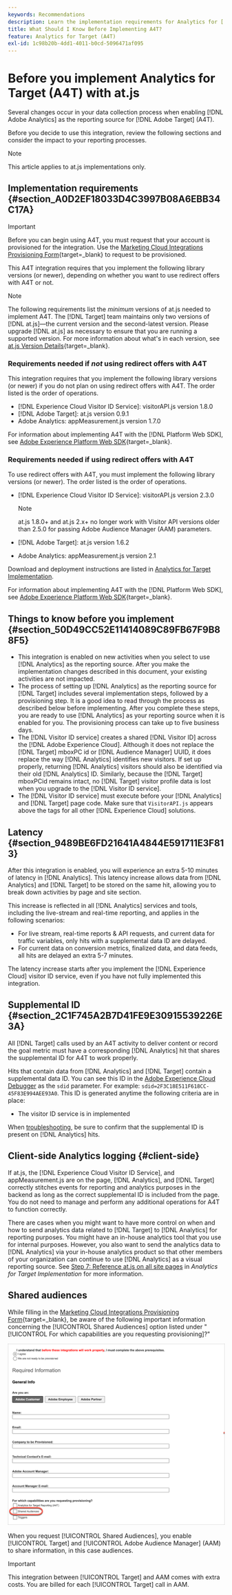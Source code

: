 ```yaml
---
keywords: Recommendations
description: Learn the implementation requirements for Analytics for [!DNL Target] (A4T) and what to consider before you implement this integration.
title: What Should I Know Before Implementing A4T?
feature: Analytics for Target (A4T)
exl-id: 1c98b20b-4dd1-4011-b0cd-5096471af095
---
```

# Before you implement Analytics for Target (A4T) with at.js

Several changes occur in your data collection process when enabling [!DNL Adobe Analytics] as the reporting source for [!DNL Adobe Target] (A4T).

Before you decide to use this integration, review the following sections and consider the impact to your reporting processes.

>[!NOTE]
>
>This article applies to at.js implementations only.

## Implementation requirements {#section_A0D2EF18033D4C3997B08A6EBB34C17A}

>[!IMPORTANT]
>
>Before you can begin using A4T, you must request that your account is provisioned for the integration. Use the [Marketing Cloud Integrations Provisioning Form](https://survey.adobe.com/jfe/form/SV_ekBHTLSoP5Zki2y){target=_blank} to request to be provisioned.

This A4T integration requires that you implement the following library versions (or newer), depending on whether you want to use redirect offers with A4T or not.

>[!NOTE]
>
>The following requirements list the *minimum* versions of at.js needed to implement A4T. The [!DNL Target] team maintains only two versions of [!DNL at.js]—the current version and the second-latest version. Please upgrade [!DNL at.js] as necessary to ensure that you are running a supported version. For more information about what's in each version, see [at.js Version Details](https://experienceleague.adobe.com/docs/target-dev/developer/client-side/at-js-implementation/target-atjs-versions.html){target=_blank}.

### Requirements needed if *not* using redirect offers with A4T

This integration requires that you implement the following library versions (or newer) if you do not plan on using redirect offers with A4T. The order listed is the order of operations.

* [!DNL Experience Cloud Visitor ID Service]: visitorAPI.js version 1.8.0
* [!DNL Adobe Target]: at.js version 0.9.1
* Adobe Analytics: appMeasurement.js version 1.7.0

For information about implementing A4T with the [!DNL Platform Web SDK], see [Adobe Experience Platform Web SDK](https://experienceleague.adobe.com/docs/target-dev/developer/client-side/aep-web-sdk.html){target=_blank}.

### Requirements needed if using redirect offers with A4T

To use redirect offers with A4T, you must implement the following library versions (or newer). The order listed is the order of operations.

* [!DNL Experience Cloud Visitor ID Service]: visitorAPI.js version 2.3.0

  >[!NOTE]
  >
  >at.js 1.8.0+ and at.js 2.x+ no longer work with Visitor API versions older than 2.5.0 for passing Adobe Audience Manager (AAM) parameters.
  
* [!DNL Adobe Target]: at.js version 1.6.2

* Adobe Analytics: appMeasurement.js version 2.1

Download and deployment instructions are listed in [Analytics for Target Implementation](/help/main/c-integrating-target-with-mac/a4t/a4timplementation.md).

For information about implementing A4T with the [!DNL Platform Web SDK], see [Adobe Experience Platform Web SDK](https://experienceleague.adobe.com/docs/target-dev/developer/client-side/aep-web-sdk.html){target=_blank}.

## Things to know before you implement {#section_50D49CC52E11414089C89FB67F9B88F5}

* This integration is enabled on new activities when you select to use [!DNL Analytics] as the reporting source. After you make the implementation changes described in this document, your existing activities are not impacted. 
* The process of setting up [!DNL Analytics] as the reporting source for [!DNL Target] includes several implementation steps, followed by a provisioning step. It is a good idea to read through the process as described below before implementing. After you complete these steps, you are ready to use [!DNL Analytics] as your reporting source when it is enabled for you. The provisioning process can take up to five business days. 
* The [!DNL Visitor ID service] creates a shared [!DNL Visitor ID] across the [!DNL Adobe Experience Cloud]. Although it does not replace the [!DNL Target] mboxPC id or [!DNL Audience Manager] UUID, it does replace the way [!DNL Analytics] identifies new visitors. If set up properly, returning [!DNL Analytics] visitors should also be identified via their old [!DNL Analytics] ID. Similarly, because the [!DNL Target] mboxPCid remains intact, no [!DNL Target] visitor profile data is lost when you upgrade to the [!DNL Visitor ID service]. 
* The [!DNL Visitor ID service] must execute before your [!DNL Analytics] and [!DNL Target] page code. Make sure that `VisitorAPI.js` appears above the tags for all other [!DNL Experience Cloud] solutions.

## Latency {#section_9489BE6FD21641A4844E591711E3F813}

After this integration is enabled, you will experience an extra 5-10 minutes of latency in [!DNL Analytics]. This latency increase allows data from [!DNL Analytics] and [!DNL Target] to be stored on the same hit, allowing you to break down activities by page and site section.

This increase is reflected in all [!DNL Analytics] services and tools, including the live-stream and real-time reporting, and applies in the following scenarios:

* For live stream, real-time reports & API requests, and current data for traffic variables, only hits with a supplemental data ID are delayed. 
* For current data on conversion metrics, finalized data, and data feeds, all hits are delayed an extra 5-7 minutes.

The latency increase starts after you implement the [!DNL Experience Cloud] visitor ID service, even if you have not fully implemented this integration.

## Supplemental ID {#section_2C1F745A2B7D41FE9E30915539226E3A}

All [!DNL Target] calls used by an A4T activity to deliver content or record the goal metric must have a corresponding [!DNL Analytics] hit that shares the supplemental ID for A4T to work properly.

Hits that contain data from [!DNL Analytics] and [!DNL Target] contain a supplemental data ID. You can see this ID in the [Adobe Experience Cloud Debugger](https://experienceleague.adobe.com/docs/debugger/using/experience-cloud-debugger.html) as the `sdid` parameter. For example: `sdid=2F3C18E511F618CC-45F83E994AEE93A0`. This ID is generated anytime the following criteria are in place:

* The visitor ID service is in implemented 

When [troubleshooting](/help/main/c-integrating-target-with-mac/a4t/c-a4t-troubleshooting/a4t-troubleshooting.md), be sure to confirm that the supplemental ID is present on [!DNL Analytics] hits.

## Client-side Analytics logging {#client-side}

If at.js, the [!DNL Experience Cloud Visitor ID Service], and appMeasurement.js are on the page, [!DNL Analytics], and [!DNL Target] correctly stitches events for reporting and analytics purposes in the backend as long as the correct supplemental ID is included from the page. You do not need to manage and perform any additional operations for A4T to function correctly.

There are cases when you might want to have more control on when and how to send analytics data related to [!DNL Target] to [!DNL Analytics] for reporting purposes. You might have an in-house analytics tool that you use for internal purposes. However, you also want to send the analytics data to [!DNL Analytics] via your in-house analytics product so that other members of your organization can continue to use [!DNL Analytics] as a visual reporting source. See [Step 7: Reference at.js on all site pages](/help/main/c-integrating-target-with-mac/a4t/a4timplementation.md#step7) in *Analytics for Target Implementation* for more information.

## Shared audiences

While filling in the [Marketing Cloud Integrations Provisioning Form](https://survey.adobe.com/jfe/form/SV_ekBHTLSoP5Zki2y){target=_blank}, be aware of the following important information concerning the [!UICONTROL Shared Audiences] option listed under "[!UICONTROL For which capabilities are you requesting provisioning]?" 

![Request form](/help/main/c-integrating-target-with-mac/a4t/assets/request-form.png)

When you request [!UICONTROL Shared Audiences], you enable [!UICONTROL Target] and [!UICONTROL Adobe Audience Manager] (AAM) to share information, in this case audiences.

>[!IMPORTANT]
>
>This integration between [!UICONTROL Target] and AAM comes with extra costs. You are billed for each [!UICONTROL Target] call in AAM.
